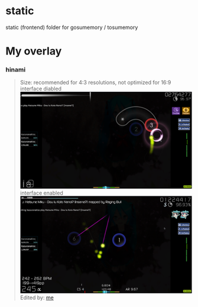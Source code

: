 # static
static (frontend) folder for gosumemory / tosumemory

# My overlay

### hinami

> Size: recommended for 4:3 resolutions, not optimized for 16:9\
> interface diabled\
<img src="https://raw.githubusercontent.com/hinami-chi/static/master/hinami/img/interface%20disabled.png" width="500">\
> interface enabled\
<img src="https://raw.githubusercontent.com/hinami-chi/static/master/hinami/img/interface%20enabled.png" width="500">\
Edited by: [me][1]<br>

[1]: https://github.com/hinami-chi
